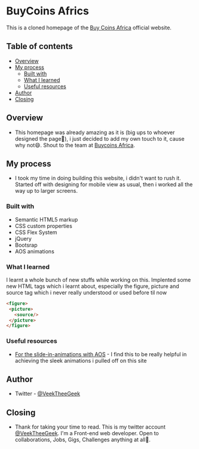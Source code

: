 # BuyCoins Africs

This is a cloned homepage of the [Buy Coins Africa](hhttps://buycoins.africa/) official website.

## Table of contents

- [Overview](#overview)
- [My process](#my-process)
  - [Built with](#built-with)
  - [What I learned](#what-i-learned)
  - [Useful resources](#useful-resources)
- [Author](#author)
- [Closing](#closing)

## Overview

- This homepage was already amazing as it is (big ups to whoever designed the page💜), i just decided to add my own touch to it, cause why not😄. Shout to the team at [Buycoins Africa](https://twitter.com/buycoins).

## My process

- I took my time in doing building this website, i didn't want to rush it. Started off with designing for mobile view as usual, then i worked all the way up to larger screens.

### Built with

- Semantic HTML5 markup
- CSS custom properties
- CSS Flex System
- jQuery
- Bootsrap
- AOS animations

### What I learned

I learnt a whole bunch of new stuffs while working on this. Implented some new HTML tags which i learnt about, especially the figure, picture and source tag which i never really understood or used before til now

 ```html
<figure>
  <picture>
    <source/>
  </picture>
</figure>
 ```

### Useful resources

- [For the slide-in-animations with AOS](https://michalsnik.github.io/aos/) - I find this to be really helpful in achieving the sleek animations i pulled off on this site

## Author

- Twitter - [@VeekTheeGeek](https://twitter.com/VeekTheeGeek)

## Closing

- Thank for taking your time to read. This is my twitter account [@VeekTheeGeek](https://twitter.com/VeekTheeGeek). I'm a Front-end web developer. Open to collaborations, Jobs, Gigs, Challenges anything at all🤲.
